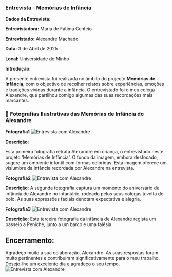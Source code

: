 ### Entrevista - Memórias de Infância

**Dados da Entrevista:**

**Entrevistadora:** Maria de Fátima Centeio

**Entrevistado:** Alexandre Machado

**Data:** 3 de Abril de 2025  

**Local:** Universidade do Minho

**Introdução:**

A presente entrevista foi realizada no âmbito do projecto **Memórias de Infância**, com o objectivo de recolher relatos sobre experiências, emoções e tradições vividas durante a infância. O entrevistado foi o meu colega Alexandre, que partilhou comigo algumas das suas recordações mais marcantes.

### 📸 Fotografias Ilustrativas das Memórias de Infância do Alexandre

**Fotografia1**
![Entrevista com Alexandre](INT.%20WEB/fotografia1.jpeg)

**Descrição**:

Esta primeira fotografia retrata Alexandre em criança, o entrevistado neste projeto 'Memórias de Infância'. O fundo da imagem, embora desfocado, sugere um ambiente infantil com formas coloridas. Esta imagem oferece um vislumbre da infância recordada por Alexandre na entrevista.

**Fotografia2**
![Entrevista com Alexandre](INT.%20WEB/fotografia2.jpeg)

**Descrição**: 
A segunda fotografia captura um momento do aniversário de infância de Alexandre no infantário, rodeado pelos seus colegas à volta do bolo. As suas expressões faciais denotam expectativa e alegria.

**Fotografia3**
![Entrevista com Alexandre](INT.%20WEB/fotografia3.jpeg)

**Descrição**: 
Esta terceira fotografia da infância de Alexandre regista um passeio a Peniche, junto a um barco e uma falésia.

## Encerramento:

Agradeço muito a sua colaboração, Alexandre. As suas respostas foram muito pertinentes e contribuíram significativamente para o meu trabalho. Desejo-lhe um excelente dia e agradeço o seu tempo.
![Entrevista com Alexandre](INT.%20WEB/fotografia4.jpeg)

